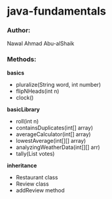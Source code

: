 # java-fundamentals
### **Author:** 
Nawal Ahmad Abu-alShaik

### Methods:

**basics**
- pluralize(String word, int number)
- flipNHeads(int n)
- clock()

**basicLibrary**
- roll(int n)
- containsDuplicates(int[] array)
- averageCalculator(int[] array)
- lowestAverage(int[][] array)
- analyzingWeatherData(int[][] arr)
- tally(List<String> votes)

**inheritance**
- Restaurant class
- Review class
- addReview method